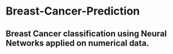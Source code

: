 # Breast-Cancer-Prediction

## Breast Cancer classification using Neural Networks applied on numerical data.

